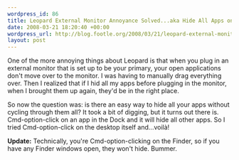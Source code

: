 ```yaml
--- 
wordpress_id: 86
title: Leopard External Monitor Annoyance Solved...aka Hide All Apps on a Mac
date: 2008-03-21 18:20:40 +00:00
wordpress_url: http://blog.footle.org/2008/03/21/leopard-external-monitor-annoyance-solvedaka-hide-all-apps-on-a-mac/
layout: post
---
```

One of the more annoying things about Leopard is that when you plug in an external monitor that is set up to be your primary, your open applications don't move over to the monitor. I was having to manually drag everything over. Then I realized that if I hid all my apps before plugging in the monitor, when I brought them up again, they'd be in the right place. 

So now the question was: is there an easy way to hide all your apps without cycling through them all? It took a bit of digging, but it turns out there is. Cmd-option-click on an app in the  Dock and it will hide all other apps. So I tried Cmd-option-click on the desktop itself and...voil&agrave;!

<b>Update:</b> Technically, you're Cmd-option-clicking on the Finder, so if you have any Finder windows open, they won't hide. Bummer.
